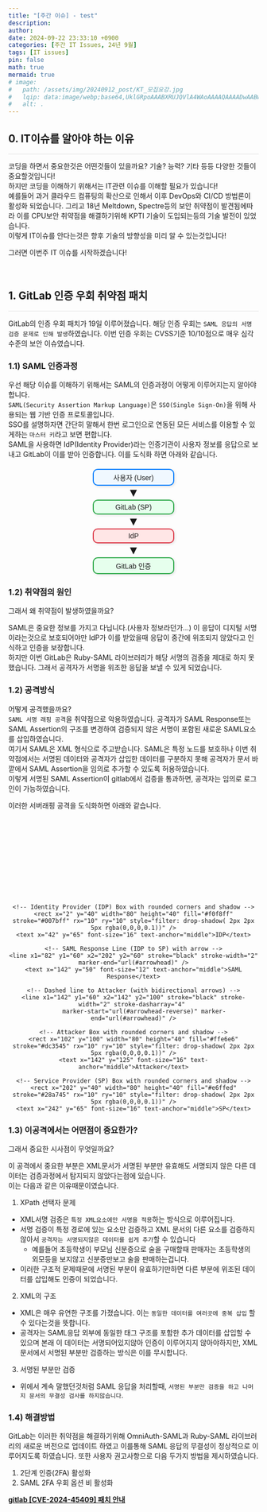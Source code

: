 ```yaml
---
title: "[주간 이슈] - test"
description: 
author:
date: 2024-09-22 23:33:10 +0900
categories: [주간 IT Issues, 24년 9월]
tags: [IT issues]
pin: false
math: true
mermaid: true
# image:
#   path: /assets/img/20240912_post/KT_모집요강.jpg
#   lqip: data:image/webp;base64,UklGRpoAAABXRUJQVlA4WAoAAAAQAAAADwAABwAAQUxQSDIAAAARL0AmbZurmr57yyIiqE8oiG0bejIYEQTgqiDA9vqnsUSI6H+oAERp2HZ65qP/VIAWAFZQOCBCAAAA8AEAnQEqEAAIAAVAfCWkAALp8sF8rgRgAP7o9FDvMCkMde9PK7euH5M1m6VWoDXf2FkP3BqV0ZYbO6NA/VFIAAAA
#   alt: .
---
```


## **0. IT이슈를 알아야 하는 이유**
<hr style="height: 0.5px; background-color: rgba(0, 0, 0, .1); border: none;" /> 

코딩을 하면서 중요한것은 어떤것들이 있을까요? 기술? 능력? 기타 등등 다양한 것들이 중요할것입니다!  
하지만 코딩을 이해하기 위해서는 IT관련 이슈를 이해할 필요가 있습니다!  
예를들어 과거 클라우드 컴퓨팅의 확산으로 인해서 이후 DevOps와 CI/CD 방법론이 활성화 되었습니다. 그리고 18년 Meltdown, Spectre등의 보안 취약점이 발견됨에따라 이를 CPU보안 취약점을 해결하기위해 KPTI 기술이 도입되는등의 기술 발전이 있었습니다.  
이렇게 IT이슈를 안다는것은 향후 기술의 방향성을 미리 알 수 있는것입니다!  

그러면 이번주 IT 이슈를 시작하겠습니다!

<br/>

## **1. GitLab 인증 우회 취약점 패치**
<hr style="height: 0.5px; background-color: rgba(0, 0, 0, .1); border: none;" /> 

GitLab의 인증 우회 패치가 19일 이루어졌습니다.
해당 인증 우회는 `SAML 응답의 서명 검증 문제로 인해 발생`하였습니다. 이번 인증 우회는 CVSS기준 10/10점으로 매우 심각 수준의 보안 이슈였습니다.  

### 1.1) SAML 인증과정  
우선 해당 이슈를 이해하기 위해서는 SAML의 인증과정이 어떻게 이루어지는지 알아야합니다.  
`SAML(Security Assertion Markup Language)`은 `SSO(Single Sign-On)`을 위해 사용되는 웹 기반 인증 프로토콜입니다.  
SSO를 설명하자면 간단히 말해서 한번 로그인으로 연동된 모든 서비스를 이용할 수 있게하는 `마스터 키`라고 보면 편합니다.  
SAML을 사용하면 IdP(Identity Provider)라는 인증기관이 사용자 정보를 응답으로 보내고 GitLab이 이를 받아 인증합니다. 
이를 도식화 하면 아래와 같습니다.

<div style="text-align: center; font-family: Arial, sans-serif; margin-top: 20px;">
  <!-- 사용자 -->
  <div style="border: 2px solid #007bff; border-radius: 10px; padding: 5px; margin: 0; width: 150px; display: inline-block; box-shadow: 2px 2px 5px rgba(0,0,0,0.1); background-color: #f0f8ff;">
    사용자 (User)
  </div>
  <!-- 화살표 -->
  <div style="margin: 0; font-size: 24px;">
    ▼
  </div>
  <!-- GitLab (SP) -->
  <div style="border: 2px solid #28a745; border-radius: 10px; padding: 5px; margin: 0; width: 150px; display: inline-block; box-shadow: 2px 2px 5px rgba(0,0,0,0.1); background-color: #e6ffed;">
    GitLab (SP)
  </div>
  <!-- 화살표 -->
  <div style="margin: 0; font-size: 24px;">
    ▼
  </div>
  <!-- Identity Provider (IdP) -->
  <div style="border: 2px solid #dc3545; border-radius: 10px; padding: 5px; margin: 0; width: 150px; display: inline-block; box-shadow: 2px 2px 5px rgba(0,0,0,0.1); background-color: #ffe6e6;">
    IdP
  </div>
  <!-- 화살표 -->
  <div style="margin: 0; font-size: 24px;">
    ▼
  </div>
  <!-- GitLab 인증 완료 -->
  <div style="border: 2px solid #28a745; border-radius: 10px; padding: 5px; margin: 0; width: 150px; display: inline-block; box-shadow: 2px 2px 5px rgba(0,0,0,0.1); background-color: #e6ffed;">
    GitLab 인증
  </div>
</div>

### 1.2) 취약점의 원인

그래서 왜 취약점이 발생하였을까요?  

SAML은 중요한 정보를 가지고 다닙니다.(사용자 정보라던가...) 이 응답이 디지털 서명이라는것으로 보호되어야만 IdP가 이를 받았을때 응답이 중간에 위조되지 않았다고 인식하고 인증을 보장합니다.  
하지만 이번 GitLab은 Ruby-SAML 라이브러리가 해당 서명의 검증을 제대로 하지 못했습니다. 그래서 공격자가 서명을 위조한 응답을 보낼 수 있게 되었습니다.  

### 1.2) 공격방식

어떻게 공격했을까요?  
`SAML 서명 래핑 공격`을 취약점으로 악용하였습니다. 공격자가 SAML Response또는 SAML Assertion의 구조를 변경하여 검증되지 않은 서명이 포함된 새로운 SAML요소를 삽입하였습니다.  
여기서 SAML은 XML 형식으로 주고받습니다. SAML은 특정 노드를 보호하나 이번 취약점에서는 서명된 데이터와 공격자가 삽입한 데이터를 구분하지 못해 공격자가 문서 바깥에서 SAML Assertion을 임의로 추가할 수 있도록 허용하였습니다.  
이렇게 서명된 SAML Assertion이 gitlab에서 검증을 통과하면, 공격자는 임의로 로그인이 가능하였습니다.  

이러한 서버래핑 공격을 도식화하면 아래와 같습니다.

<div style="text-align: center;">
  <svg width="300" height="160" xmlns="http://www.w3.org/2000/svg">
    <!-- Define the arrow marker -->
    <defs>
      <!-- Arrow for end marker -->
      <marker id="arrowhead" markerWidth="5" markerHeight="3.5" 
              refX="5" refY="1.75" orient="auto" fill="#000">
        <polygon points="0 0, 5 1.75, 0 3.5" />
      </marker>
      <!-- Arrow for start marker (reversed for upward direction) -->
      <marker id="arrowhead-reverse" markerWidth="5" markerHeight="3.5" 
              refX="5" refY="1.75" orient="auto-start-reverse" fill="#000">
        <polygon points="0 0, 5 1.75, 0 3.5" />
      </marker>
    </defs>

    <!-- Identity Provider (IDP) Box with rounded corners and shadow -->
    <rect x="2" y="40" width="80" height="40" fill="#f0f8ff" stroke="#007bff" rx="10" ry="10" style="filter: drop-shadow( 2px 2px 5px rgba(0,0,0,0.1))" />
    <text x="42" y="65" font-size="16" text-anchor="middle">IDP</text>

    <!-- SAML Response Line (IDP to SP) with arrow -->
    <line x1="82" y1="60" x2="202" y2="60" stroke="black" stroke-width="2" marker-end="url(#arrowhead)" />
    <text x="142" y="50" font-size="12" text-anchor="middle">SAML Response</text>

    <!-- Dashed line to Attacker (with bidirectional arrows) -->
    <line x1="142" y1="60" x2="142" y2="100" stroke="black" stroke-width="2" stroke-dasharray="4" 
          marker-start="url(#arrowhead-reverse)" marker-end="url(#arrowhead)" />

    <!-- Attacker Box with rounded corners and shadow -->
    <rect x="102" y="100" width="80" height="40" fill="#ffe6e6" stroke="#dc3545" rx="10" ry="10" style="filter: drop-shadow( 2px 2px 5px rgba(0,0,0,0.1))" />
    <text x="142" y="125" font-size="16" text-anchor="middle">Attacker</text>

    <!-- Service Provider (SP) Box with rounded corners and shadow -->
    <rect x="202" y="40" width="80" height="40" fill="#e6ffed" stroke="#28a745" rx="10" ry="10" style="filter: drop-shadow( 2px 2px 5px rgba(0,0,0,0.1))" />
    <text x="242" y="65" font-size="16" text-anchor="middle">SP</text>
  </svg>
</div>


### 1.3) 이공격에서는 어떤점이 중요한가?

그래서 중요한 시사점이 무엇일까요?

이 공격에서 중요한 부분은 XML문서가 서명된 부분만 유효해도 서명되지 않은 다른 데이터는 검증과정에서 탐지되지 않았다는점에 있습니다.  
이는 다음과 같은 이유때문이였습니다.  
1. XPath 선택자 문제
- XML서명 검증은 `특정 XML요소에만 서명을 적용`하는 방식으로 이루어집니다.
- 서명 검증이 특정 경로에 있는 요소만 검증하고 XML 문서의 다른 요소를 검증하지 않아서 `공격자는 서명되지않은 데이터를 쉽게 추가`할 수 있습니다
  - 예를들어 초등학생이 부모님 신분증으로 술을 구매할때 판매자는 초등학생의 외모등을 보지않고 신분증만보고 술을 판매하는겁니다.
- 이러한 구조적 문제때문에 서명된 부분이 유효하기만하면 다른 부분에 위조된 데이터를 삽입해도 인증이 되었습니다.

2. XML의 구조
- XML은 매우 유연한 구조를 가졌습니다. 이는 `동일한 데이터를 여러곳에 중복 삽입` 할 수 있다는것을 뜻합니다.
- 공격자는 SAML응답 외부에 동일한 태그 구조를 포함한 추가 데이터를 삽입할 수 있으며 본래 이 데이터는 서명되어있지않아 인증이 이루어지지 않아야하지만, XML문서에서 서명된 부분만 검증하는 방식은 이를 무시합니다.

3. 서명된 부분만 검증
- 위에서 계속 말했던것처럼 SAML 응답을 처리할때, `서명된 부분만 검증을 하고 나머지 문서의 무결성 검사를 하지않습니다`.

### 1.4) 해결방법

GitLab는 이러한 취약점을 해결하기위해 OmniAuth-SAML과 Ruby-SAML 라이브러리의 새로운 버전으로 업데이트 하였고 이를통해 SAML 응답의 무결성이 정상적으로 이루어지도록 하였습니다.
또한 사용자 권고사항으로 다음 두가지 방법을 제시하였습니다.
1. 2단계 인증(2FA) 활성화
2. SAML 2FA 우회 옵션 비 활성화

[**gitlab [CVE-2024-45409] 패치 안내**](https://advisories.gitlab.com/pkg/gem/ruby-saml/CVE-2024-45409/) 